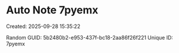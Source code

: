﻿# Auto Note 7pyemx
Created: 2025-09-28 15:35:22

Random GUID: 5b2480b2-e953-437f-bc18-2aa86f26f221
Unique ID: 7pyemx
